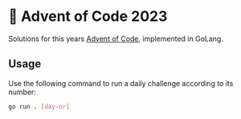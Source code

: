 # 🎄 Advent of Code 2023
Solutions for this years [Advent of Code](https://adventofcode.com/2023), implemented in GoLang.

## Usage
Use the following command to run a daily challenge according to its number:
```bash
go run . [day-nr]
```
